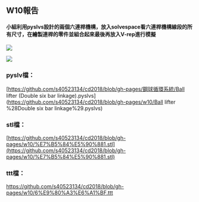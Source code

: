 ## W10報告

#### 小組利用pyslvs設計的兩個六連桿機構，放入solvespace看六連桿機構線段的所有尺寸，在繪製連桿的零件並組合起來最後再放入V-rep進行模擬

![](https://github.com/scrum-1/gitbook/blob/master/ag14/assets/S_7925030192315.jpg)

![](https://github.com/scrum-1/gitbook/blob/master/ag14/assets/S_7925030787955.jpg)

### pyslv檔：

[https://github.com/s40523134/cd2018/blob/gh-pages/鋼球循環系統/Ball lifter \(Double six bar linkage\).pyslvs](https://github.com/s40523134/cd2018/blob/gh-pages/w10/Ball lifter %28Double six bar linkage%29.pyslvs)

### stl檔：

[https://github.com/s40523134/cd2018/blob/gh-pages/w10/%E7%B5%84%E5%90%881.stl](https://github.com/s40523134/cd2018/blob/gh-pages/w10/%E7%B5%84%E5%90%881.stl)

### ttt檔：

https://github.com/s40523134/cd2018/blob/gh-pages/w10/6%E9%80%A3%E6%A1%BF.ttt

